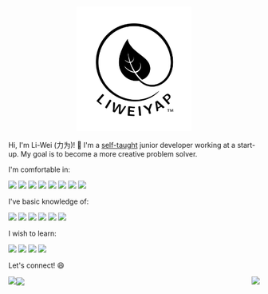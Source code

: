 <p align="center">
  <img height="250" src="https://github.com/liweiyap/liweiyap/blob/master/logo-black-background-white-bigger.png">
</p>

Hi, I'm Li-Wei (力为)! :wave: I'm a [self-taught](https://www.quora.com/What-does-it-mean-to-be-a-self-taught-programmer#:~:text=It%20means%20that%20you%20did%20not%20go%20to%20college%20for%20Computer%20Science.&text=However%2C%20whether%20you%20are%20a,taught%20to%20you%20in%20school.) junior developer working at a start-up. My goal is to become a more creative problem solver.

I'm comfortable in:
<p float="left">
  <a href="https://en.cppreference.com/w/"><img src="https://cdn.jsdelivr.net/npm/simple-icons@3.1.0/icons/cplusplus.svg" height="40"/></a>
  <a href="https://cmake.org/"><img src="https://cdn.jsdelivr.net/npm/simple-icons@3.1.0/icons/cmake.svg" height="40"/></a>
  <a href="https://www.qt.io/"><img src="https://cdn.jsdelivr.net/npm/simple-icons@3.1.0/icons/qt.svg" height="40"/></a>
  <a href="https://www.python.org/"><img src="https://cdn.jsdelivr.net/npm/simple-icons@3.1.0/icons/python.svg" height="40"/></a>
  <a href="https://www.gnu.org/software/bash/"><img src="https://cdn.jsdelivr.net/npm/simple-icons@3.1.0/icons/gnubash.svg" height="40"/></a>
  <a href="https://www.r-project.org/"><img src="https://cdn.jsdelivr.net/npm/simple-icons@3.1.0/icons/r.svg" height="40"/></a>
  <a href="https://uk.mathworks.com/products/matlab.html"><img src="https://cdn.jsdelivr.net/npm/simple-icons@3.1.0/icons/mathworks.svg" height="40"/></a>
  <a href="https://www.linux.org/"><img src="https://cdn.jsdelivr.net/npm/simple-icons@3.1.0/icons/linux.svg" height="40"/></a>
</p>

I've basic knowledge of:
<p float="left">
  <a href="https://www.raspberrypi.org/"><img src="https://cdn.jsdelivr.net/npm/simple-icons@3.1.0/icons/raspberrypi.svg" height="40"/></a>
  <a href="https://www.w3.org/Style/CSS/"><img src="https://cdn.jsdelivr.net/npm/simple-icons@3.1.0/icons/css3.svg" height="40"/></a>
  <a href="https://jekyllrb.com/"><img src="https://cdn.jsdelivr.net/npm/simple-icons@3.1.0/icons/jekyll.svg" height="40"/></a>
  <a href="https://www.mysql.com/"><img src="https://cdn.jsdelivr.net/npm/simple-icons@3.1.0/icons/mysql.svg" height="40"/></a>
  <a href="https://inkscape.org/"><img src="https://cdn.jsdelivr.net/npm/simple-icons@3.1.0/icons/inkscape.svg" height="40"/></a>
  <a href="https://www.latex-project.org/"><img src="https://cdn.jsdelivr.net/npm/simple-icons@3.1.0/icons/latex.svg" height="40"/></a>
</p>

I wish to learn:
<p float="left">
  <a href="https://swift.org/"><img src="https://cdn.jsdelivr.net/npm/simple-icons@3.1.0/icons/swift.svg" height="40"/></a>
  <a href="https://www.java.com/en/"><img src="https://cdn.jsdelivr.net/npm/simple-icons@3.1.0/icons/java.svg" height="40"/></a>
  <a href="https://en.wikipedia.org/wiki/JavaScript"><img src="https://cdn.jsdelivr.net/npm/simple-icons@3.1.0/icons/javascript.svg" height="40"/></a>
  <a href="https://developer.android.com/studio"><img src="https://cdn.jsdelivr.net/npm/simple-icons@3.1.0/icons/androidstudio.svg" height="40"/></a>
</p>

Let's connect! :smile:
<p float="left">
  <a href="mailto:liweiyap@gmail.com"><img align="left" height="40" src="https://cdn.jsdelivr.net/npm/simple-icons@v3/icons/gmail.svg"/></a>
  <a href="https://www.linkedin.com/in/liweiyap/"><img align="center" height="40" src="https://cdn.jsdelivr.net/npm/simple-icons@v3/icons/linkedin.svg"/></a>
  <a href="https://open.spotify.com/playlist/0YxZJLaybfLprUoSN1QXp9?si=4j3R2m77QiGd_3RvUxL-RA"><img align="right" height="40" src="https://cdn.jsdelivr.net/npm/simple-icons@v3/icons/spotify.svg"/></a>
</p>
